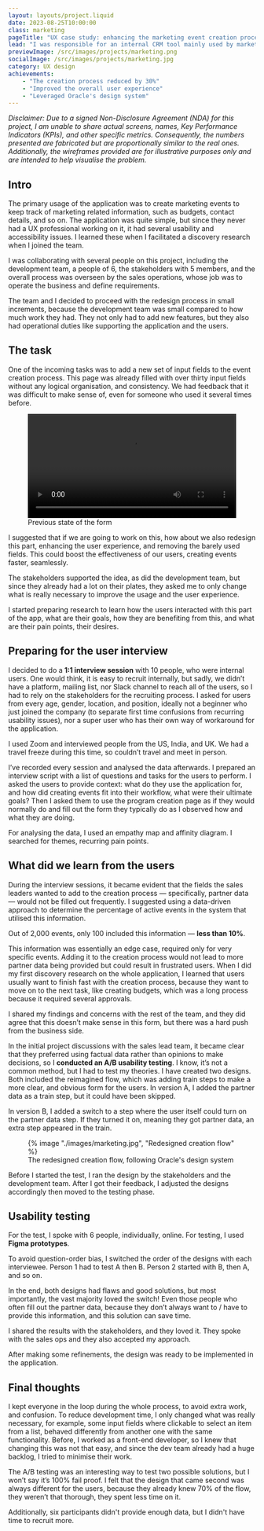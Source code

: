 ```yaml
---
layout: layouts/project.liquid
date: 2023-08-25T10:00:00
class: marketing
pageTitle: "UX case study: enhancing the marketing event creation process"
lead: "I was responsible for an internal CRM tool mainly used by marketing people, but there were several sales, and other users from different organisations as well. The number of active users was over 3000."
previewImage: /src/images/projects/marketing.png
socialImage: /src/images/projects/marketing.jpg
category: UX design
achievements:
    - "The creation process reduced by 30%"
    - "Improved the overall user experience"
    - "Leveraged Oracle's design system"
---
```


_Disclaimer: Due to a signed Non-Disclosure Agreement (NDA) for this project, I am unable to share actual screens, names, Key Performance Indicators (KPIs), and other specific metrics. Consequently, the numbers presented are fabricated but are proportionally similar to the real ones. Additionally, the wireframes provided are for illustrative purposes only and are intended to help visualise the problem._

## Intro

The primary usage of the application was to create marketing events to keep track of marketing related information, such as budgets, contact details, and so on. The application was quite simple, but since they never had a UX professional working on it, it had several usability and accessibility issues. I learned these when I facilitated a discovery research when I joined the team.

I was collaborating with several people on this project, including the development team, a people of 6, the stakeholders with 5 members, and the overall process was overseen by the sales operations, whose job was to operate the business and define requirements.

The team and I decided to proceed with the redesign process in small increments, because the development team was small compared to how much work they had. They not only had to add new features, but they also had operational duties like supporting the application and the users. 

## The task

One of the incoming tasks was to add a new set of input fields to the event creation process. This page was already filled with over thirty input fields without any logical organisation, and consistency. We had feedback that it was difficult to make sense of, even for someone who used it several times before.

<figure>
    <video src="/src/videos/marketing_before.mp4" width="100%" controls></video>
    <figcaption>Previous state of the form</figcaption>
</figure>

I suggested that if we are going to work on this, how about we also redesign this part, enhancing the user experience, and removing the barely used fields. This could boost the effectiveness of our users, creating events faster, seamlessly. 

The stakeholders supported the idea, as did the development team, but since they already had a lot on their plates, they asked me to only change what is really necessary to improve the usage and the user experience. 

I started preparing research to learn how the users interacted with this part of the app, what are their goals, how they are benefiting from this, and what are their pain points, their desires. 

## Preparing for the user interview

I  decided to do a **1:1 interview session** with 10 people, who were internal users. One would think, it is easy to recruit internally, but sadly, we didn’t have a platform, mailing list, nor Slack channel to reach all of the users, so I had to rely on the stakeholders for the recruiting process. I asked for users from every age, gender, location, and position, ideally not a beginner who just joined the company (to separate first time confusions from recurring usability issues), nor a super user who has their own way of workaround for the application.

I used Zoom and interviewed people from the US, India, and UK. We had a travel freeze during this time, so couldn’t travel and meet in person.

I’ve recorded every session and analysed the data afterwards. I prepared an interview script with a list of questions and tasks for the users to perform. I asked the users to provide context: what do they use the application for, and how did creating events fit into their workflow, what were their ultimate goals? Then I asked them to use the program creation page as if they would normally do and fill out the form they typically do as I observed how and what they are doing.

For analysing the data, I used an empathy map and affinity diagram. I searched for themes, recurring pain points.

## What did we learn from the users

During the interview sessions, it became evident that the fields the sales leaders wanted to add to the creation process — specifically, partner data — would not be filled out frequently. I suggested using a data-driven approach to determine the percentage of active events in the system that utilised this information.

Out of 2,000 events, only 100 included this information — **less than 10%**.

This information was essentially an edge case, required only for very specific events. Adding it to the creation process would not lead to more partner data being provided but could result in frustrated users. When I did my first discovery research on the whole application, I learned that users usually want to finish fast with the creation process, because they want to move on to the next task, like creating budgets, which was a long process because it required several approvals.

I shared my findings and concerns with the rest of the team, and they did agree that this doesn’t make sense in this form, but there was a hard push from the business side.

In the initial project discussions with the sales lead team, it became clear that they preferred using factual data rather than opinions to make decisions, so I **conducted an A/B usability testing**. I know, it’s not a common method, but I had to test my theories. I have created two designs. Both included the reimagined flow, which was adding train steps to make a more clear, and obvious form for the users. In version A, I added the partner data as a train step, but it could have been skipped.

In version B, I added a switch to a step where the user itself could turn on the partner data step. If they turned it on, meaning they got partner data, an extra step appeared in the train.

<figure>
    {% image "./images/marketing.jpg", "Redesigned creation flow" %}
    <figcaption>The redesigned creation flow, following Oracle's design system</figcaption>
</figure>

Before I started the test, I ran the design by the stakeholders and the development team. After I got their feedback, I adjusted the designs accordingly then moved to the testing phase.

## Usability testing

For the test, I spoke with 6 people, individually, online. For testing, I used **Figma prototypes**.

To avoid question-order bias, I switched the order of the designs with each interviewee. Person 1 had to test A then B. Person 2 started with B, then A, and so on.

In the end, both designs had flaws and good solutions, but most importantly, the vast majority loved the switch! Even those people who often fill out the partner data, because they don’t always want to / have to provide this information, and this solution can save time.

I shared the results with the stakeholders, and they loved it. They spoke with the sales ops and they also accepted my approach.

After making some refinements, the design was ready to be implemented in the application.

## Final thoughts

I kept everyone in the loop during the whole process, to avoid extra work, and confusion. To reduce development time, I only changed what was really necessary, for example, some input fields where clickable to select an item from a list, behaved differently from another one with the same functionality. Before, I worked as a front-end developer, so I knew that changing this was not that easy, and since the dev team already had a huge backlog, I tried to minimise their work.

The A/B testing was an interesting way to test two possible solutions, but I won’t say it’s 100% fail proof. I felt that the design that came second was always different for the users, because they already knew 70% of the flow, they weren’t that thorough, they spent less time on it.

Additionally, six participants didn't provide enough data, but I didn't have time to recruit more.

